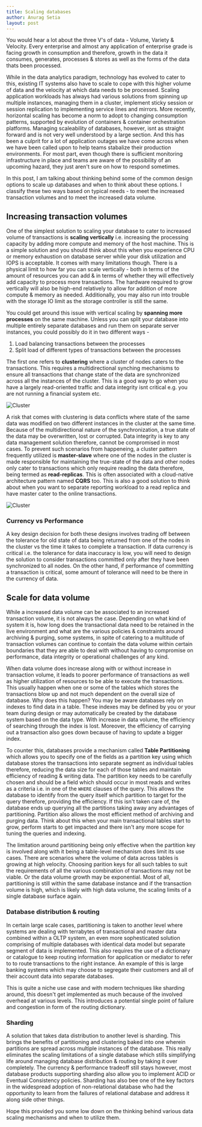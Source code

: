 ```yaml
---
title: Scaling databases
author: Anurag Setia
layout: post
---
```

You would hear a lot about the three V's of data - Volume, Variety & Velocity. Every enterprise and almost any application of enterprise grade is facing growth in consumption and therefore, growth in the data it consumes, generates, processes & stores as well as the forms of the data thats been processed. 

While in the data analytics paradigm, technology has evolved to cater to this, existing IT systems also have to scale to cope with this higher volume of data and the velocity at which data needs to be processed. Scaling application workloads has always had various solutions from spinning up multiple instances, managing them in a cluster, implement sticky session or session replication to implementing service lines and mirrors. More recently, horizontal scaling has become a norm to adopt to changing consumption patterns, supported by evolution of containers & container orchestration platforms. Managing scaleability of databases, however, isnt as straight forward and is not very well understood by a large section. And this has been a culprit for a lot of application outages we have come across when we have been called upon to help teams stabalize their production environments. For most part, even though there is sufficient monitoring infrastructure in place and teams are aware of the possibility of an upcoming hazard, they just aren't sure on how to respond sometimes.

In this post, I am talking about thinking behind some of the common design options to scale up databases and when to think about these options. I classify these two ways based on typical needs - to meet the increased transaction volumes and to meet the increased data volume. 

## Increasing transaction volumes
One of the simplest solution to scaling your database to cater to increased volume of transactions is **scaling vertically** i.e. increasing the processing capacity by adding more compute and memory of the host machine. This is a simple solution and you should think about this when you experience CPU or memory exhaustion on database server while your disk utilization and IOPS is acceptable. It comes with many limitations though. There is a physical limit to how far you can scale vertically - both in terms of the amount of resources you can add & in terms of whether they will effectively add capacity to process more transactions. The hardware required to grow vertically will also be high-end relatively to allow for addition of more compute & memory as needed. Additionally, you may also run into trouble with the storage IO limit as the storage controller is still the same.

You could get around this issue with vertical scaling by **spanning more processes** on the same machine. Unless you can split your database into multiple entirely separate databases and run them on separate server instances, you could possibly do it in two different ways -
1. Load balancing transactions between the processes
2. Split load of different types of transactions between the processes

The first one refers to **clustering** where a cluster of nodes caters to the transactions. This requires a multidirectional synching mechanisms to ensure all transactions that change state of the data are synchronized across all the instances of the cluster. This is a good way to go when you have a largely read-oriented traffic and data integrity isnt critical e.g. you are not running a financial system etc.

![Cluster](/resources/multi-master-db.png)

A risk that comes with clustering is data conflicts where state of the same data was modified on two different instances in the cluster at the same time. Because of the multidirectional nature of the synchronization, a true state of the data may be overwritten, lost or corrupted. Data integrity is key to any data management solution therefore, cannot be compromised in most cases. To prevent such scenarios from happeneing, a cluster pattern frequently utilized is **master-slave** where one of the nodes in the cluster is made responsible for maintaining the true-state of the data and other nodes only cater to transactions which only require reading the data therefore, being termed as **read-replicas**. This is often associated with a cloud-native architecture pattern named **CQRS** too. This is also a good solution to think about when you want to separate reporting workload to a read replica and have master cater to the online transactions.

![Cluster](/resources/master-slave-db.png)

### Currency vs Performance
A key design decision for both these designs involves trading off between the tolerance for old state of data being returned from one of the nodes in the cluster vs the time it takes to complete a transaction. If data currency is critical i.e. the tolerance for data inaccuracy is low, you will need to design the solution to consider transactions committed only after they have been synchronized to all nodes. On the other hand, if performance of committing a transaction is critical, some amount of tolerance will need to be there in the currency of data.

## Scale for data volume
While a increased data volume can be associated to an increased transaction volume, it is not always the case. Depending on what kind of system it is, how long does the transactional data need to be retained in the live environment and what are the various policies & constraints around archiving & purging, some systems, in spite of catering to a multitude of transaction volumes can continue to contain the data volume within certain boundaries that they are able to deal with without having to compromise on performance, data integrity or operational challenges of any kind.

When data volume does increase along with or without increase in transaction volume, it leads to poorer performance of transactions as well as higher utilization of resources to be able to execute the transactions. This usually happen when one or some of the tables which stores the transactions blow up and not much dependent on the overall size of database. Why does this happen? You may be aware databases rely on indexes to find data in a table. These indexes may be defined by you or your team during design or may automatically be created by the database system based on the data type. With increase in data volume, the efficiency of searching through the index is lost. Moreover, the efficiency of carrying out a transaction also goes down because of having to update a bigger index.

To counter this, databases provide a mechanism called **Table Partitioning** which allows you to specify one of the fields as a partition key using which database stores the transactions into separate segment as individual tables therefore, reducing the data size for each of those tables and maintain efficiency of reading & writing data. The partition key needs to be carefully chosen and should be a field which should occur in most reads and writes as a criteria i.e. in one of the `WHERE` clauses of the query. This allows the database to identify from the query itself which partition to target for the query therefore, providing the efficiency. If this isn't taken care of, the database ends up querying all the partitions taking away any advantages of partitioning. Partition also allows the most efficient method of archiving and purging data. Think about this when your main transactional tables start to grow, perform starts to get impacted and there isn't any more scope for tuning the queries and indexing.

The limitation around partitioning being only effective when the partition key is involved along with it being a table-level mechanism does limit its use cases. There are scenarios where the volume of data across tables is growing at high velocity. Choosing parition keys for all such tables to suit the requirements of all the various combination of transactions may not be viable. Or the data volume growth may be exponential. Most of all, partitioning is still within the same database instance and if the transaction volume is high, which is likely with high data volume, the scaling limits of a single database surface again.

### Database distribution & routing
In certain large scale cases, partitioning is taken to another level where systems are dealing with terrabytes of transactional and master data combined within a OLTP system, an even more sophesticated solution comprising of multiple databases with identical data model but separate segment of data is implemented. This also requires the use of a dictionary or catalogue to keep routing information for application or mediator to refer to to route transactions to the right instance. An example of this is large banking systems which may choose to segregate their customers and all of their account data into separate databases.

This is quite a niche use case and with modern techniques like sharding around, this doesn't get implemented as much because of the involved overhead at various levels. This introduces a potential single point of failure and congestion in form of the routing dictionary.

### Sharding
A solution that takes data distribution to another level is sharding. This brings the benefits of partitioning and clustering baked into one wherein partitions are spread across multiple instances of the database. This really eliminates the scaling limitations of a single database which stills simplifying life around managing database distribution & routing by taking it over completely. The currency & performance tradeoff still stays however, most database products supporting sharding also allow you to implement ACID or Eventual Consistency policies. Sharding has also bee one of the key factors in the widespread adoption of non-relational database who had the opportunity to learn from the failures of relational database and address it along side other things.

Hope this provided you some low down on the thinking behind various data scaling mechanisms and when to utilize them.